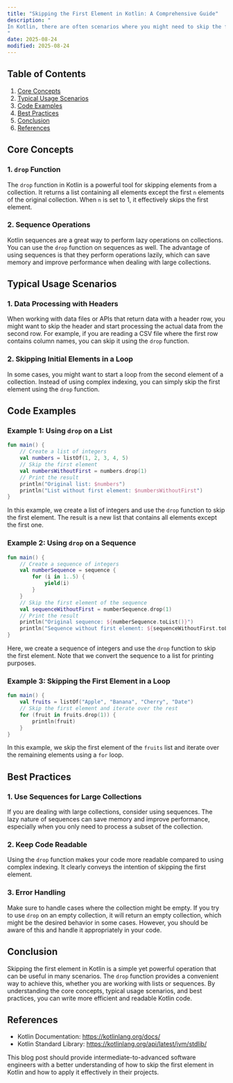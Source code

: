 ```yaml
---
title: "Skipping the First Element in Kotlin: A Comprehensive Guide"
description: "
In Kotlin, there are often scenarios where you might need to skip the first element of a collection. This could be useful when dealing with data that has a header row, or when you want to start processing from the second item in a sequence. Understanding how to skip the first element efficiently can enhance the readability and performance of your Kotlin code. This blog post will delve into the core concepts, typical usage scenarios, and best practices related to skipping the first element in Kotlin.
"
date: 2025-08-24
modified: 2025-08-24
---
```


## Table of Contents
1. [Core Concepts](#core-concepts)
2. [Typical Usage Scenarios](#typical-usage-scenarios)
3. [Code Examples](#code-examples)
4. [Best Practices](#best-practices)
5. [Conclusion](#conclusion)
6. [References](#references)

## Core Concepts
### 1. `drop` Function
The `drop` function in Kotlin is a powerful tool for skipping elements from a collection. It returns a list containing all elements except the first `n` elements of the original collection. When `n` is set to 1, it effectively skips the first element.

### 2. Sequence Operations
Kotlin sequences are a great way to perform lazy operations on collections. You can use the `drop` function on sequences as well. The advantage of using sequences is that they perform operations lazily, which can save memory and improve performance when dealing with large collections.

## Typical Usage Scenarios
### 1. Data Processing with Headers
When working with data files or APIs that return data with a header row, you might want to skip the header and start processing the actual data from the second row. For example, if you are reading a CSV file where the first row contains column names, you can skip it using the `drop` function.

### 2. Skipping Initial Elements in a Loop
In some cases, you might want to start a loop from the second element of a collection. Instead of using complex indexing, you can simply skip the first element using the `drop` function.

## Code Examples

### Example 1: Using `drop` on a List
```kotlin
fun main() {
    // Create a list of integers
    val numbers = listOf(1, 2, 3, 4, 5)
    // Skip the first element
    val numbersWithoutFirst = numbers.drop(1)
    // Print the result
    println("Original list: $numbers")
    println("List without first element: $numbersWithoutFirst")
}
```
In this example, we create a list of integers and use the `drop` function to skip the first element. The result is a new list that contains all elements except the first one.

### Example 2: Using `drop` on a Sequence
```kotlin
fun main() {
    // Create a sequence of integers
    val numberSequence = sequence {
        for (i in 1..5) {
            yield(i)
        }
    }
    // Skip the first element of the sequence
    val sequenceWithoutFirst = numberSequence.drop(1)
    // Print the result
    println("Original sequence: ${numberSequence.toList()}")
    println("Sequence without first element: ${sequenceWithoutFirst.toList()}")
}
```
Here, we create a sequence of integers and use the `drop` function to skip the first element. Note that we convert the sequence to a list for printing purposes.

### Example 3: Skipping the First Element in a Loop
```kotlin
fun main() {
    val fruits = listOf("Apple", "Banana", "Cherry", "Date")
    // Skip the first element and iterate over the rest
    for (fruit in fruits.drop(1)) {
        println(fruit)
    }
}
```
In this example, we skip the first element of the `fruits` list and iterate over the remaining elements using a `for` loop.

## Best Practices
### 1. Use Sequences for Large Collections
If you are dealing with large collections, consider using sequences. The lazy nature of sequences can save memory and improve performance, especially when you only need to process a subset of the collection.

### 2. Keep Code Readable
Using the `drop` function makes your code more readable compared to using complex indexing. It clearly conveys the intention of skipping the first element.

### 3. Error Handling
Make sure to handle cases where the collection might be empty. If you try to use `drop` on an empty collection, it will return an empty collection, which might be the desired behavior in some cases. However, you should be aware of this and handle it appropriately in your code.

## Conclusion
Skipping the first element in Kotlin is a simple yet powerful operation that can be useful in many scenarios. The `drop` function provides a convenient way to achieve this, whether you are working with lists or sequences. By understanding the core concepts, typical usage scenarios, and best practices, you can write more efficient and readable Kotlin code.

## References
- Kotlin Documentation: https://kotlinlang.org/docs/
- Kotlin Standard Library: https://kotlinlang.org/api/latest/jvm/stdlib/

This blog post should provide intermediate-to-advanced software engineers with a better understanding of how to skip the first element in Kotlin and how to apply it effectively in their projects.